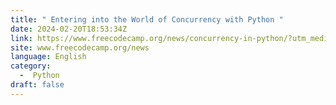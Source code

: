 ```yaml
---
title: " Entering into the World of Concurrency with Python "
date: 2024-02-20T18:53:34Z
link: https://www.freecodecamp.org/news/concurrency-in-python/?utm_medium=RSS&utm_source=news.12bit.vn
site: www.freecodecamp.org/news
language: English
category:
  -  Python 
draft: false
---
```


